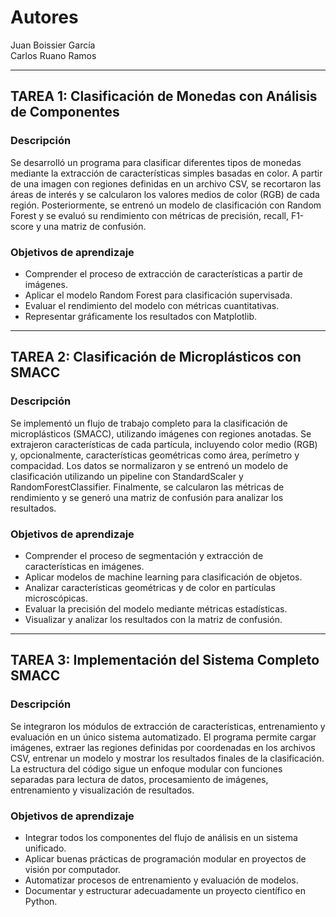 # Autores  
Juan Boissier García  
Carlos Ruano Ramos  

---

## TAREA 1: Clasificación de Monedas con Análisis de Componentes  

### Descripción  
Se desarrolló un programa para clasificar diferentes tipos de monedas mediante la extracción de características simples basadas en color. A partir de una imagen con regiones definidas en un archivo CSV, se recortaron las áreas de interés y se calcularon los valores medios de color (RGB) de cada región. Posteriormente, se entrenó un modelo de clasificación con Random Forest y se evaluó su rendimiento con métricas de precisión, recall, F1-score y una matriz de confusión.  

### Objetivos de aprendizaje  
- Comprender el proceso de extracción de características a partir de imágenes.  
- Aplicar el modelo Random Forest para clasificación supervisada.  
- Evaluar el rendimiento del modelo con métricas cuantitativas.  
- Representar gráficamente los resultados con Matplotlib.  

---

## TAREA 2: Clasificación de Microplásticos con SMACC  

### Descripción  
Se implementó un flujo de trabajo completo para la clasificación de microplásticos (SMACC), utilizando imágenes con regiones anotadas. Se extrajeron características de cada partícula, incluyendo color medio (RGB) y, opcionalmente, características geométricas como área, perímetro y compacidad. Los datos se normalizaron y se entrenó un modelo de clasificación utilizando un pipeline con StandardScaler y RandomForestClassifier. Finalmente, se calcularon las métricas de rendimiento y se generó una matriz de confusión para analizar los resultados.  

### Objetivos de aprendizaje  
- Comprender el proceso de segmentación y extracción de características en imágenes.  
- Aplicar modelos de machine learning para clasificación de objetos.  
- Analizar características geométricas y de color en partículas microscópicas.  
- Evaluar la precisión del modelo mediante métricas estadísticas.  
- Visualizar y analizar los resultados con la matriz de confusión.  

---

## TAREA 3: Implementación del Sistema Completo SMACC  

### Descripción  
Se integraron los módulos de extracción de características, entrenamiento y evaluación en un único sistema automatizado. El programa permite cargar imágenes, extraer las regiones definidas por coordenadas en los archivos CSV, entrenar un modelo y mostrar los resultados finales de la clasificación. La estructura del código sigue un enfoque modular con funciones separadas para lectura de datos, procesamiento de imágenes, entrenamiento y visualización de resultados.  

### Objetivos de aprendizaje  
- Integrar todos los componentes del flujo de análisis en un sistema unificado.  
- Aplicar buenas prácticas de programación modular en proyectos de visión por computador.  
- Automatizar procesos de entrenamiento y evaluación de modelos.  
- Documentar y estructurar adecuadamente un proyecto científico en Python.  

